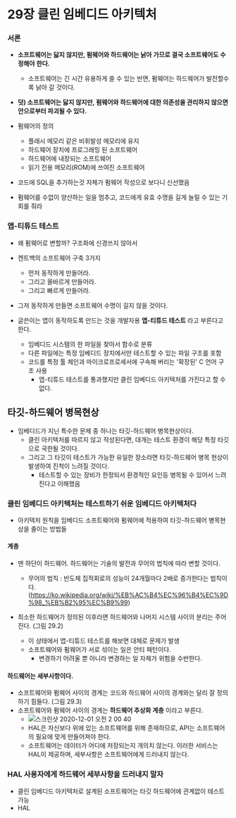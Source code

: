 # 29장 클린 임베디드 아키텍처
### 서론
- **소프트웨어는 닳지 않지만, 펌웨어와 하드웨어는 낡아 가므로 결국 소프트웨어도 수정해야 한다.**
  - 소프트웨어는 긴 시간 유용하게 쓸 수 있는 반면, 펌웨어는 하드웨어가 발전할수록 낡아 갈 것이다.
  
- **덧) 소프트웨어는 닳지 않지만, 펌웨어와 하드웨어에 대한 의존성을 관리하지 않으면 안으로부터 파괴될 수 있다.**

- 펌웨어의 정의
  - 플래시 메모리 같은 비휘발성 메모리에 유지
  - 하드웨어 장치에 프로그래밍 된 소프트웨어
  - 하드웨어에 내장되는 소프트웨어
  - 읽기 전용 메모리(ROM)에 쓰여진 소프트웨어
   
- 코드에 SQL을 추가하는것 자체가 펌웨어 작성으로 보다니 신선했음

- 펌웨어를 수없이 양산하는 일을 멈추고, 코드에게 유효 수명을 길게 늘릴 수 있는 기회를 줘라

### 앱-티튜드 테스트
- 왜 펌웨어로 변할까? 구조화에 신경쓰지 않아서
- 켄트백의 소프트웨어 구축 3가지
  - 먼저 동작하게 만들어라. 
  - 그리고 올바르게 만들어라. 
  - 그리고 빠르게 만들어라.

- 그저 동작하게 만들면 소프트웨어 수명이 길지 않을 것이다.

- 글쓴이는 앱이 동작하도록 만드는 것을 개발자용 **앱-티튜드 테스트** 라고 부른다고 한다.
  - 임베디드 시스템의 한 파일을 찾아서 함수로 분류
  - 다른 파일에는 특정 임베디드 장치에서만 테스트할 수 있는 파일 구조를 포함
  - 코드를 특정 툴 체인과 마이크로프로세서에 구속해 버리는 '확장된' C 언어 구조 사용
    - 앱-티튜드 테스트를 통과했지만 클린 임베디드 아키텍처를 가진다고 할 수 없다.
    
## 타깃-하드웨어 병목현상
- 임베디드가 지닌 특수한 문제 중 하나는 타깃-하드웨어 병목현상이다.
  - 클린 아키텍처를 따르지 않고 작성된다면, 대개는 테스트 환경이 해당 특정 타깃으로 국한될 것이다.
  - 그리고 그 타깃이 테스트가 가능한 유일한 장소라면 타깃-하드웨어 병목 현상이 발생하여 진척이 느려질 것이다.
    - 테스트할 수 있는 장비가 한정되서 환경적인 요인등 병목될 수 있어서 느려진다고 이해했음
  
### 클린 임베디드 아키텍처는 테스트하기 쉬운 임베디드 아키텍처다
- 아키텍처 원칙을 임베디드 소프트웨어와 펌웨어에 적용하여 타깃-하드웨어 병목현상을 줄이는 방법들


#### 계층
- 맨 하단이 하드웨어. 하드웨어는 기술의 발전과 무어의 법칙에 따라 변할 것이다.
  - 무어의 법칙 : 반도체 집적회로의 성능이 24개월마다 2배로 증가한다는 법칙이다. (https://ko.wikipedia.org/wiki/%EB%AC%B4%EC%96%B4%EC%9D%98_%EB%B2%95%EC%B9%99)
 
- 최소한 하드웨어가 정의된 이후라면 하드웨어와 나머지 시스템 사이의 분리는 주어진다. (그림 29.2)
  - 이 상태에서 앱-티튜드 테스트를 해보면 대체로 문제가 발생
  - 소프트웨어와 펌웨어가 서로 섞이는 일은 안티 패턴이다.
    - 변경하기 어려울 뿐 아니라 변경하는 일 자체가 위험을 수반한다.
    
#### 하드웨어는 세부사항이다.
- 소프트웨어와 펌웨어 사이의 경계는 코드와 하드웨어 사이의 경계와는 달리 잘 정의하기 힘들다. (그림 29.3)
- 소프트웨어와 펌웨어 사이의 경계는 **하드웨어 추상화 계층** 이라고 부른다.
  - ![스크린샷 2020-12-01 오전 2 00 40](https://user-images.githubusercontent.com/7076334/100639842-0a316200-3379-11eb-9c75-e55aa6d7ae7f.png)
  - HAL은 자신보다 위에 있는 소프트웨어를 위해 존재하므로, API는 소프트웨어의 필요에 맞게 만들어져야 한다.
  - 소프트웨어는 데이터가 어디에 저장되는지 개의치 않는다. 이러한 서비스는 HAL이 제공하며, 세부사항은 소프트웨어에게 드러내지 않는다.
  
### HAL 사용자에게 하드웨어 세부사항을 드러내지 말자
- 클린 임베디드 아키텍처로 설계된 소프트웨어는 타깃 하드웨어에 관계없이 테스트 가능
- HAL




  
  
  

